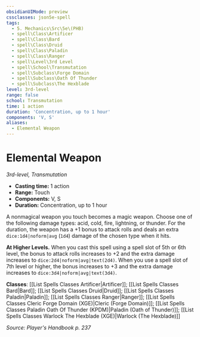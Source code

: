 ```yaml
---
obsidianUIMode: preview
cssclasses: json5e-spell
tags:
  - 5. Mechanics\Src\5e\(PHB)
  - spell\Class\Artificer
  - spell\Class\Bard
  - spell\Class\Druid
  - spell\Class\Paladin
  - spell\Class\Ranger
  - spell\Level\3rd Level
  - spell\School\Transmutation
  - spell\Subclass\Forge Domain
  - spell\Subclass\Oath Of Thunder
  - spell\Subclass\The Hexblade
level: 3rd-level
range: false
school: Transmutation
time: 1 action
duration: 'Concentration, up to 1 hour'
components: 'V, S'
aliases:
  - Elemental Weapon
---
```

# Elemental Weapon
*3rd-level, Transmutation*  

- **Casting time:** 1 action
- **Range:** Touch
- **Components:** V, S
- **Duration:** Concentration, up to 1 hour

A nonmagical weapon you touch becomes a magic weapon. Choose one of the following damage types: acid, cold, fire, lightning, or thunder. For the duration, the weapon has a +1 bonus to attack rolls and deals an extra `dice:1d4|noform|avg` (`1d4`) damage of the chosen type when it hits.

**At Higher Levels.** When you cast this spell using a spell slot of 5th or 6th level, the bonus to attack rolls increases to +2 and the extra damage increases to `dice:2d4|noform|avg|text(2d4)`. When you use a spell slot of 7th level or higher, the bonus increases to +3 and the extra damage increases to `dice:3d4|noform|avg|text(3d4)`.

**Classes**: [[List Spells Classes Artificer\|Artificer]]; [[List Spells Classes Bard\|Bard]]; [[List Spells Classes Druid\|Druid]]; [[List Spells Classes Paladin\|Paladin]]; [[List Spells Classes Ranger\|Ranger]]; [[List Spells Classes Cleric Forge Domain (XGE)\|Cleric (Forge Domain)]]; [[List Spells Classes Paladin Oath Of Thunder (KPDM)\|Paladin (Oath of Thunder)]]; [[List Spells Classes Warlock The Hexblade (XGE)\|Warlock (The Hexblade)]]

*Source: Player's Handbook p. 237*
